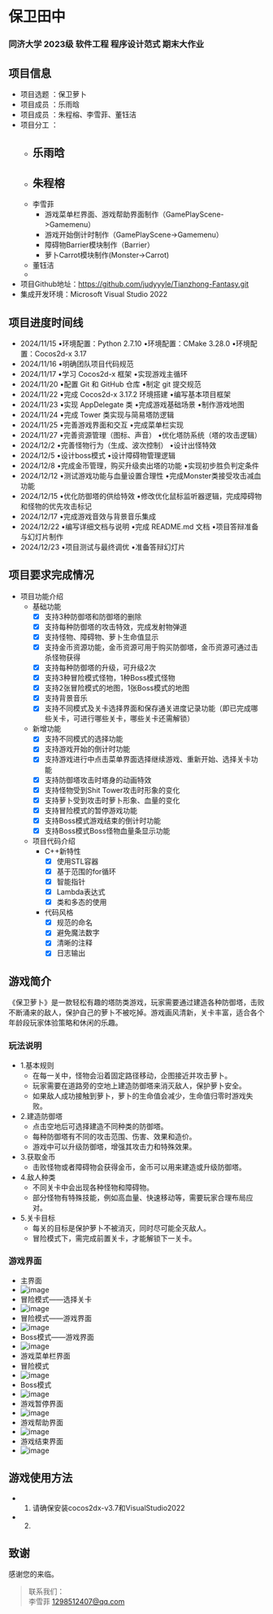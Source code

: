 # 保卫田中
### 同济大学 2023级 软件工程 程序设计范式 期末大作业
## 项目信息
* 项目选题 ：保卫萝⼘
* 项目成员 ：乐雨晗
* 项目成员 ：朱程榕、李雪菲、董钰洁
* 项目分工 ：
    - 乐雨晗
        - 
    - 朱程榕
        - 
    - 李雪菲
        - 游戏菜单栏界面、游戏帮助界面制作（GamePlayScene->Gamemenu）
        - 游戏开始倒计时制作（GamePlayScene->Gamemenu）
        - 障碍物Barrier模块制作（Barrier）
        - 萝卜Carrot模块制作(Monster->Carrot)
    - 董钰洁 
    - 
* 项目Github地址：https://github.com/judyyyle/Tianzhong-Fantasy.git
* 集成开发环境：Microsoft Visual Studio 2022
## 项目进度时间线
* 2024/11/15
•环境配置：Python 2.7.10
•环境配置：CMake 3.28.0
•环境配置：Cocos2d-x 3.17
* 2024/11/16
•明确团队项目代码规范
* 2024/11/17
•学习 Cocos2d-x 框架
•实现游戏主循环
* 2024/11/20
•配置 Git 和 GitHub 仓库
•制定 git 提交规范
* 2024/11/22
•完成 Cocos2d-x 3.17.2 环境搭建
•编写基本项目框架
* 2024/11/23
•实现 AppDelegate 类
•完成游戏基础场景
•制作游戏地图
* 2024/11/24
•完成 Tower 类实现与简易塔防逻辑
* 2024/11/25
•完善游戏界面和交互
•完成菜单栏实现
* 2024/11/27
•完善资源管理（图标、声音）
•优化塔防系统（塔的攻击逻辑）
* 2024/12/2
•完善怪物行为（生成、波次控制）
•设计出怪特效
* 2024/12/5
•设计boss模式
•设计障碍物管理逻辑
* 2024/12/8
•完成金币管理，购买升级卖出塔的功能
•实现初步胜负判定条件
* 2024/12/12
•测试游戏功能与血量设置合理性
•完成Monster类接受攻击减血功能
* 2024/12/15
•优化防御塔的供给特效
•修改优化鼠标监听器逻辑，完成障碍物和怪物的优先攻击标记
* 2024/12/17
•完成游戏音效与背景音乐集成
* 2024/12/22
•编写详细文档与说明
•完成 README.md 文档
•项目答辩准备与幻灯片制作
* 2024/12/23
•项目测试与最终调优
•准备答辩幻灯片
## 项目要求完成情况
* 项目功能介绍
    -    基础功能
           - [x] ⽀持3种防御塔和防御塔的删除
           - [x] 支持每种防御塔的攻击特效，完成发射物弹道
           - [x] 支持怪物、障碍物、萝⼘⽣命值显示
           - [x] ⽀持金币资源功能，金币资源可⽤于购买防御塔，金币资源可通过击杀怪物获得
           - [x] ⽀持每种防御塔的升级，可升级2次
           - [x] ⽀持3种冒险模式怪物，1种Boss模式怪物
           - [x] ⽀持2张冒险模式的地图，1张Boss模式的地图
           - [x] ⽀持背景⾳乐
           - [x] 支持不同模式及关卡选择界⾯和保存通关进度记录功能（即已完成哪些关卡，可进⾏哪些关卡，哪些关卡还需解锁）
    -    新增功能
           - [x] 支持不同模式的选择功能
           - [x] 支持游戏开始的倒计时功能
           - [x] 支持游戏进行中点击菜单界面选择继续游戏、重新开始、选择关卡功能
           - [x] ⽀持防御塔攻击时塔身的动画特效
           - [x] ⽀持怪物受到Shit Tower攻击时形象的变化
           - [x] ⽀持萝卜受到攻击时萝卜形象、血量的变化
           - [x] 支持冒险模式的暂停游戏功能
           - [x] 支持Boss模式游戏结束的倒计时功能
           - [x] 支持Boss模式Boss怪物血量条显示功能
  * 项目代码介绍
    -    C++新特性
           - [x] 使用STL容器
           - [x] 基于范围的for循环
           - [x] 智能指针
           - [x] Lambda表达式
           - [x] 类和多态的使用
    -    代码风格
           - [x] 规范的命名
           - [x] 避免魔法数字
           - [x] 清晰的注释
           - [x] 日志输出
      
## 游戏简介
   《保卫萝卜》是一款轻松有趣的塔防类游戏，玩家需要通过建造各种防御塔，击败不断涌来的敌人，保护自己的萝卜不被吃掉。游戏画风清新，关卡丰富，适合各个年龄段玩家体验策略和休闲的乐趣。
### 玩法说明
* 1.基本规则 
   - 在每一关中，怪物会沿着固定路径移动，企图接近并攻击萝卜。  
   - 玩家需要在道路旁的空地上建造防御塔来消灭敌人，保护萝卜安全。  
   - 如果敌人成功接触到萝卜，萝卜的生命值会减少，生命值归零时游戏失败。  
* 2.建造防御塔
   - 点击空地后可选择建造不同种类的防御塔。  
   - 每种防御塔有不同的攻击范围、伤害、效果和造价。  
   - 游戏中可以升级防御塔，增强其攻击力和特殊效果。  
* 3.获取金币
   - 击败怪物或者障碍物会获得金币，金币可以用来建造或升级防御塔。  
* 4.敌人种类 
   - 不同关卡中会出现各种怪物和障碍物。  
   - 部分怪物有特殊技能，例如高血量、快速移动等，需要玩家合理布局应对。  
* 5.关卡目标
   - 每关的目标是保护萝卜不被消灭，同时尽可能全灭敌人。  
   - 冒险模式下，需完成前置关卡，才能解锁下一关卡。  
### 游戏界面
* 主界面
* ![image](https://github.com/user-attachments/assets/10639aee-6729-4329-a264-5582bc10aa73)
* 冒险模式——选择关卡
* ![image](https://github.com/user-attachments/assets/07e729a3-cfbd-4b73-b309-a0acc1292dac)
* 冒险模式——游戏界面
* ![image](https://github.com/user-attachments/assets/fbe96d12-708a-4596-822e-c29774d21e20)
* Boss模式——游戏界面
* ![image](https://github.com/user-attachments/assets/f655de46-b1db-4511-b73b-39154a75e2d9)
* 游戏菜单栏界面
* 冒险模式
* ![image](https://github.com/user-attachments/assets/dedd5845-4375-445d-8c69-4a9dc96e72db)
* Boss模式
* ![image](https://github.com/user-attachments/assets/2752b605-3971-4111-84e3-0675f42d40ed)
* 游戏暂停界面
* ![image](https://github.com/user-attachments/assets/6b1cb02c-cee5-402f-a5a9-f5ed260139f2)
* 游戏帮助界面
* ![image](https://github.com/user-attachments/assets/4ef5f53a-d20d-4836-8d8f-6e5b044ed6ef)
* 游戏结束界面
* ![image](https://github.com/user-attachments/assets/16ae339e-77d3-47b8-a384-1bab30055d3a)
## 游戏使用方法
* 1. 请确保安装cocos2dx-v3.7和VisualStudio2022
* 2. 
## 致谢
感谢您的来临。
> 联系我们：  
> 李雪菲 1298512407@qq.com

